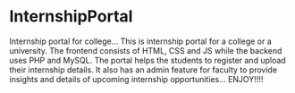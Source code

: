 # InternshipPortal
Internship portal for college...
This is internship portal for a college or a university.
The frontend consists of HTML, CSS and JS while the backend uses PHP and MySQL.
The portal helps the students to register and upload their internship details.
It also has an admin feature for faculty to provide insights and details of upcoming internship opportunities...
ENJOY!!!!


